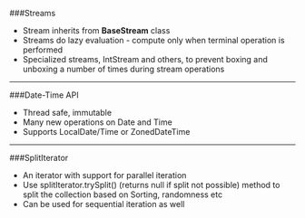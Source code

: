 ###Streams
- Stream inherits from **BaseStream** class
- Streams do lazy evaluation - compute only when terminal operation is performed
- Specialized streams, IntStream and others, to prevent boxing and unboxing a number of times during stream operations
----
###Date-Time API
- Thread safe, immutable
- Many new operations on Date and Time
- Supports LocalDate/Time or ZonedDateTime
---

###SplitIterator
- An iterator with support for parallel iteration
- Use splitIterator.trySplit() (returns null if split not possible) method to split the collection based on Sorting, randomness etc 
- Can be used for sequential iteration as well